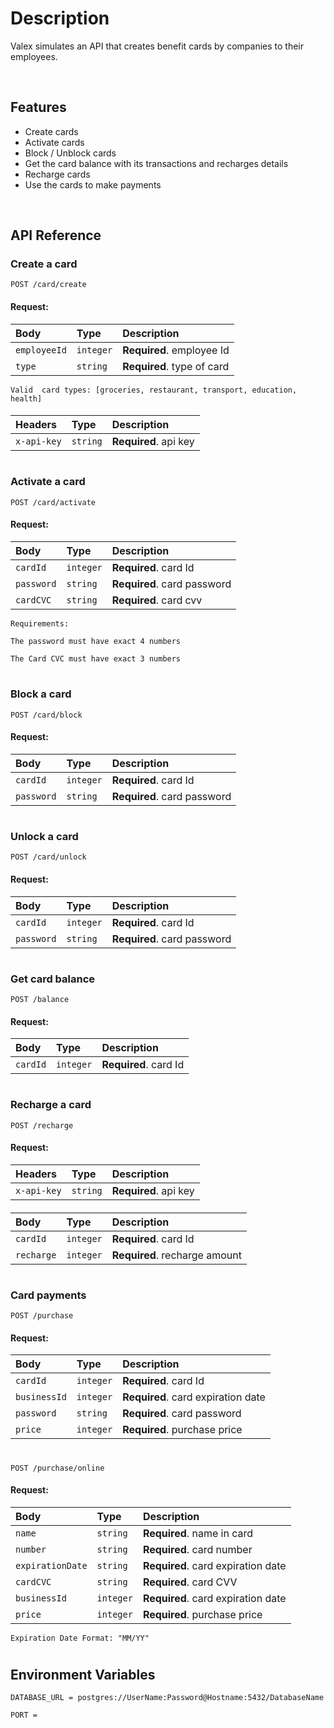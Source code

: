 
# Description

Valex simulates an API that creates benefit cards by companies to their employees.

</br>

## Features

-   Create cards
-   Activate cards
-   Block / Unblock cards
-   Get the card balance with its transactions and recharges details
-   Recharge cards
-   Use the cards to make payments

</br>

## API Reference

### Create a card

```http
POST /card/create
```

#### Request:

| Body         | Type     | Description                              |
| :------------| :------- | :--------------------------------------- |
| `employeeId` | `integer`| **Required**. employee Id                |
| `type`       | `string` | **Required**. type of card               |

`Valid  card types: [groceries, restaurant, transport, education, health]`

####

| Headers     | Type     | Description           |
| :---------- | :------- | :-------------------- |
| `x-api-key` | `string` | **Required**. api key |

####

#

### Activate a card

```http
POST /card/activate
```

#### Request:

| Body             | Type     | Description                        |
| :--------------- | :------- | :--------------------------------- |
| `cardId`         | `integer`| **Required**. card Id              |
| `password`       | `string` | **Required**. card password        |
| `cardCVC`        | `string` | **Required**. card cvv             |

`Requirements:`

`The password must have exact 4 numbers`

`The Card CVC must have exact 3 numbers`

#

### Block a card

```http
POST /card/block
```

#### Request:

| Body             | Type     | Description                        |
| :--------------- | :------- | :--------------------------------- |
| `cardId`         | `integer`| **Required**. card Id              |
| `password`       | `string` | **Required**. card password        |

#

### Unlock a card

```http
POST /card/unlock
```

#### Request:

| Body             | Type     | Description                        |
| :--------------- | :------- | :--------------------------------- |
| `cardId`         | `integer`| **Required**. card Id              |
| `password`       | `string` | **Required**. card password        |

#

### Get card balance

```http
POST /balance
```

#### Request:

| Body     | Type      | Description           |
| :---------- | :-------- | :-------------------- |
| `cardId` | `integer` | **Required**. card Id |

#

### Recharge a card

```http
POST /recharge
```

#### Request:

| Headers     | Type     | Description           |
| :---------- | :------- | :-------------------- |
| `x-api-key` | `string` | **Required**. api key |

####

| Body             | Type      | Description                        |
| :--------------- | :-------- | :--------------------------------- |
| `cardId`         | `integer` | **Required**. card Id              |
| `recharge`       | `integer` | **Required**. recharge amount      |

#

### Card payments

```http
POST /purchase
```
#### Request:

| Body             | Type      | Description                        |
| :--------------- | :-------- | :--------------------------------- |
| `cardId`         | `integer` | **Required**. card Id              |
| `businessId`     | `integer` | **Required**. card expiration date |
| `password`       | `string`  | **Required**. card password        |
| `price`         | `integer` | **Required**. purchase price       |

#

```http
POST /purchase/online
```

#### Request:

| Body             | Type      | Description                        |
| :--------------- | :-------- | :--------------------------------- |
| `name`           | `string`  | **Required**. name in card         |
| `number`         | `string`  | **Required**. card number          |
| `expirationDate` | `string`  | **Required**. card expiration date |
| `cardCVC`        | `string`  | **Required**. card CVV             |
| `businessId`     | `integer` | **Required**. card expiration date |
| `price `         | `integer` | **Required**. purchase price       |

`Expiration Date Format: "MM/YY"`

#

## Environment Variables

`DATABASE_URL = postgres://UserName:Password@Hostname:5432/DatabaseName`

`PORT = `


</br>



#
